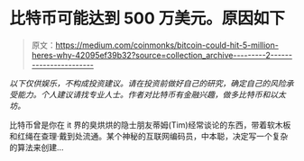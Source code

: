 # 比特币可能达到 500 万美元。原因如下

> 原文：<https://medium.com/coinmonks/bitcoin-could-hit-5-million-heres-why-42095ef39b32?source=collection_archive---------2----------------------->

*以下仅供娱乐，不构成投资建议。请在投资前做好自己的研究，确定自己的风险承受能力。个人建议请找专业人士。作者对比特币有金融兴趣，做多比特币和以太坊。*

比特币曾是你在 it 界的臭烘烘的隐士朋友蒂姆(Tim)经常谈论的东西，带着软木板和红绳在查理·戴到处流通。某个神秘的互联网编码员，中本聪，决定写一个复杂的算法来创建…